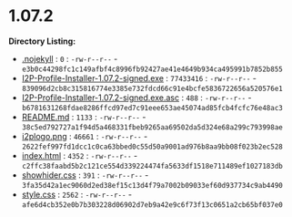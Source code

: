 1.07.2
======

**Directory Listing:**

 - [.nojekyll](.nojekyll) : `0` : `-rw-r--r--` - `e3b0c44298fc1c149afbf4c8996fb92427ae41e4649b934ca495991b7852b855`
 - [I2P-Profile-Installer-1.07.2-signed.exe](I2P-Profile-Installer-1.07.2-signed.exe) : `77433416` : `-rw-r--r--` - `839096d2cb8c315816774e3385e732fdcd66c91e4bcfe5836722656a520576e1`
 - [I2P-Profile-Installer-1.07.2-signed.exe.asc](I2P-Profile-Installer-1.07.2-signed.exe.asc) : `488` : `-rw-r--r--` - `b6781631268fdae8286ffcd97ed7c91eee653ae45074ad85fcb4fcfc76e48ac3`
 - [README.md](README.md) : `1133` : `-rw-r--r--` - `38c5ed792727a1f94d5a468331fbeb9265aa69502da5d324e68a299c793998ae`
 - [i2plogo.png](i2plogo.png) : `46661` : `-rw-r--r--` - `2622fef997fd1dcc1c0ca63bbed0c55d50a9001ad976b8aa9bb08f023b2ec528`
 - [index.html](index.html) : `4352` : `-rw-r--r--` - `c2ffc38faabd5b2c121ce554d339224474fa5633df1518e711489ef1027183db`
 - [showhider.css](showhider.css) : `391` : `-rw-r--r--` - `3fa35d42a1ec9060d2ed38ef15c13d4f79a7002b09033ef60d937734c9ab4490`
 - [style.css](style.css) : `2562` : `-rw-r--r--` - `afe6d4cb352e0b7b303228d06902d7eb9a42e9c6f73f13c0651a2cb65bf037e0`
